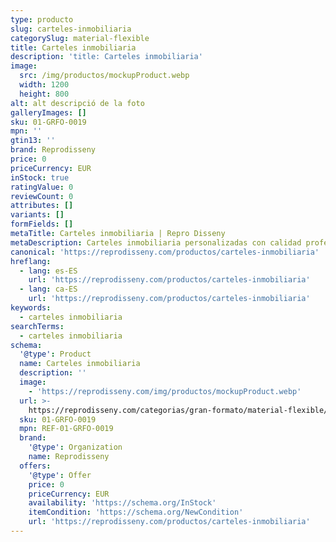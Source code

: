 ```yaml
---
type: producto
slug: carteles-inmobiliaria
categorySlug: material-flexible
title: Carteles inmobiliaria
description: 'title: Carteles inmobiliaria'
image:
  src: /img/productos/mockupProduct.webp
  width: 1200
  height: 800
alt: alt descripció de la foto
galleryImages: []
sku: 01-GRFO-0019
mpn: ''
gtin13: ''
brand: Reprodisseny
price: 0
priceCurrency: EUR
inStock: true
ratingValue: 0
reviewCount: 0
attributes: []
variants: []
formFields: []
metaTitle: Carteles inmobiliaria | Repro Disseny
metaDescription: Carteles inmobiliaria personalizadas con calidad profesional en Cataluña.
canonical: 'https://reprodisseny.com/productos/carteles-inmobiliaria'
hreflang:
  - lang: es-ES
    url: 'https://reprodisseny.com/productos/carteles-inmobiliaria'
  - lang: ca-ES
    url: 'https://reprodisseny.com/productos/carteles-inmobiliaria'
keywords:
  - carteles inmobiliaria
searchTerms:
  - carteles inmobiliaria
schema:
  '@type': Product
  name: Carteles inmobiliaria
  description: ''
  image:
    - 'https://reprodisseny.com/img/productos/mockupProduct.webp'
  url: >-
    https://reprodisseny.com/categorias/gran-formato/material-flexible/carteles-inmobiliaria
  sku: 01-GRFO-0019
  mpn: REF-01-GRFO-0019
  brand:
    '@type': Organization
    name: Reprodisseny
  offers:
    '@type': Offer
    price: 0
    priceCurrency: EUR
    availability: 'https://schema.org/InStock'
    itemCondition: 'https://schema.org/NewCondition'
    url: 'https://reprodisseny.com/productos/carteles-inmobiliaria'
---
```


